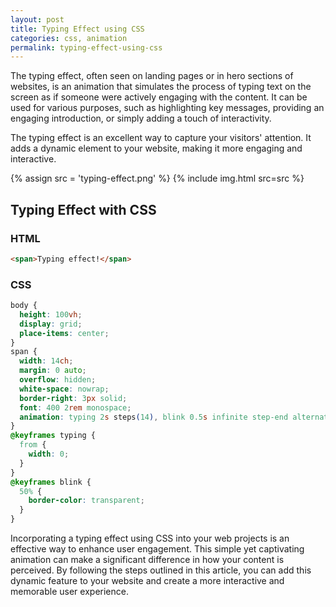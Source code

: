 ```yaml
---
layout: post
title: Typing Effect using CSS
categories: css, animation
permalink: typing-effect-using-css
---
```


The typing effect, often seen on landing pages or in hero sections of websites, is an animation that simulates the process of typing text on the screen as if someone were actively engaging with the content. It can be used for various purposes, such as highlighting key messages, providing an engaging introduction, or simply adding a touch of interactivity.

The typing effect is an excellent way to capture your visitors' attention. It adds a dynamic element to your website, making it more engaging and interactive.

{% assign src = 'typing-effect.png' %}
{% include img.html src=src %}

## Typing Effect with CSS

### HTML
```html
<span>Typing effect!</span>
```
### CSS

```css
body {
  height: 100vh;
  display: grid;
  place-items: center;
}
span {
  width: 14ch;
  margin: 0 auto;
  overflow: hidden;
  white-space: nowrap;
  border-right: 3px solid;
  font: 400 2rem monospace;
  animation: typing 2s steps(14), blink 0.5s infinite step-end alternate;
}
@keyframes typing {
  from {
    width: 0;
  }
}
@keyframes blink {
  50% {
    border-color: transparent;
  }
}
```

Incorporating a typing effect using CSS into your web projects is an effective way to enhance user engagement. This simple yet captivating animation can make a significant difference in how your content is perceived. By following the steps outlined in this article, you can add this dynamic feature to your website and create a more interactive and memorable user experience.

